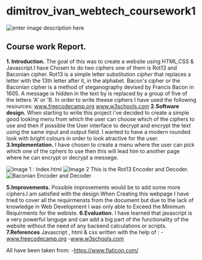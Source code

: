  # dimitrov_ivan_webtech_coursework1
![enter image description here](https://scontent-lhr3-1.xx.fbcdn.net/v/t1.15752-0/p280x280/53456107_2058601814258859_5749703492595875840_n.png?_nc_cat=101&_nc_ht=scontent-lhr3-1.xx&oh=4cf220d7a1864471b4a30975ec830ef3&oe=5CDB7C03)

## Course work Report. 

**1. Introduction.**
	The goal of this  was to create a website using HTML,CSS & Javascript.I have Chosen to do two ciphers one of them is Rot13 and Baconian cipher.
	Rot13 is a simple letter substitution _cipher_ that replaces a letter with the 13th letter after it, in the alphabet.
	Bacon's cipher or the Baconian cipher is a method of steganography devised by Francis Bacon in 1605. A message is hidden in the text by is replaced by a group of five of the letters 'A' or 'B.
	In order to write theese ciphers I have used the following resources:
	www.freecodecamp.org
	www.w3schools.com
**2.Software design.**
	When starting to write this project i've decided to create a simple good looking menu from which the user can choose which of the ciphers to use and then if possible the  User interface to decrypt and encrypt the text using the same input and output field. 
I wanted to have a modern rounded look with bright colours in order to look atractive for the user.
**3.Implementation.** 
	I have chosen to create a menu where the user can pick which one of the cphers to use then
	this will lead him to another page where he can encrypt or decrypt a messege.

![Image 1 : Index.html ](https://scontent-lhr3-1.xx.fbcdn.net/v/t1.15752-0/p280x280/53607216_318647985461492_5573965478226821120_n.png?_nc_cat=106&_nc_ht=scontent-lhr3-1.xx&oh=4390c202d16f61d5ee7f659bb2b1de64&oe=5D1BAC13)
![Image 2 This is the Rot13 Encoder and Decoder.](https://scontent-lhr3-1.xx.fbcdn.net/v/t1.15752-0/p280x280/53117722_793361491024729_3882624545521139712_n.png?_nc_cat=110&_nc_ht=scontent-lhr3-1.xx&oh=668d25c3652f89f5087543b48f6029b0&oe=5CDDD8D0)	
![Baconian Encoder and Decoder](https://scontent-lhr3-1.xx.fbcdn.net/v/t1.15752-0/p280x280/53313415_809526849407460_8378785233700388864_n.png?_nc_cat=105&_nc_ht=scontent-lhr3-1.xx&oh=a07d12b93cd2f8b28b379a4421943a9c&oe=5D1B85E2)
   
**5.Improvements.**
Possible improvements would be to add some more ciphers.I am satisfied with the design.When Creating this webpage I have tried to cover all the requirmensts from the document but due to the lack of knowledge in Web Development I was only able to Exceed the Minimum Requirments for the webiste.
**6.Evaluation.**
I have learned that javascript is a very powerful languge and can add a big part of the functionality of the website without the need of any backend calculations or scripts.
**7.References**
 Javascript , html & css written with the help of :
-www.freecodecamp.org
-www.w3schools.com

 All have been taken from:
-https://www.flaticon.com/
